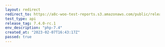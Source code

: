 ```yaml
---
layout: redirect
redirect_to: https://a8c-woo-test-reports.s3.amazonaws.com/public/release/7.4.0-rc.1/php-7.4/api/index.html
test_type: api
release_tag: 7.4.0-rc.1
env_description: "php-7.4"
created_at: "2023-02-07T16:43:17Z"
passed: true
---
```

